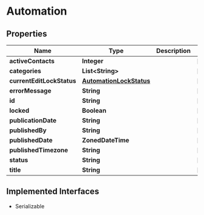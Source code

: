 

# Automation


## Properties

| Name | Type | Description | Notes |
|------------ | ------------- | ------------- | -------------|
|**activeContacts** | **Integer** |  |  [optional] |
|**categories** | **List&lt;String&gt;** |  |  [optional] |
|**currentEditLockStatus** | [**AutomationLockStatus**](AutomationLockStatus.md) |  |  [optional] |
|**errorMessage** | **String** |  |  [optional] |
|**id** | **String** |  |  [optional] |
|**locked** | **Boolean** |  |  [optional] |
|**publicationDate** | **String** |  |  [optional] |
|**publishedBy** | **String** |  |  [optional] |
|**publishedDate** | **ZonedDateTime** |  |  [optional] |
|**publishedTimezone** | **String** |  |  [optional] |
|**status** | **String** |  |  [optional] |
|**title** | **String** |  |  [optional] |


## Implemented Interfaces

* Serializable

